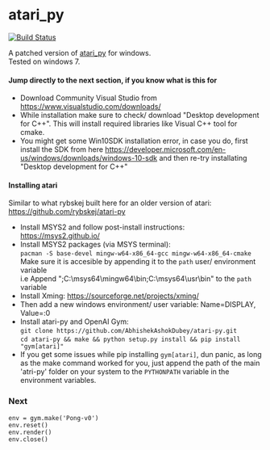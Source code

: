 # atari_py

[![Build Status](https://travis-ci.org/openai/atari-py.svg?branch=master)](https://travis-ci.org/openai/atari-py)

A patched version of [atari_py](https://github.com/openai/atari-py) for windows.
<br/>Tested on windows 7.

#### Jump directly to the next section, if you know what is this for
  - Download Community Visual Studio from https://www.visualstudio.com/downloads/
  - While installation make sure to check/ download "Desktop development for C++". This will install required libraries like Visual C++ tool for cmake.
  - You might get some Win10SDK installation error, in case you do, first install the SDK from here https://developer.microsoft.com/en-us/windows/downloads/windows-10-sdk and then re-try installating "Desktop development for C++"


#### Installing atari
Similar to what rybskej built here for an older version of atari: https://github.com/rybskej/atari-py
  - Install MSYS2 and follow post-install instructions: https://msys2.github.io/
  - Install MSYS2 packages (via MSYS terminal): <br/>```pacman -S base-devel mingw-w64-x86_64-gcc mingw-w64-x86_64-cmake```<br/>Make sure it is accesible by appending it to the ```path``` user/ environment variable <br>i.e Append ";C:\msys64\mingw64\bin;C:\msys64\usr\bin" to the ```path``` variable<br/> 
  - Install Xming: https://sourceforge.net/projects/xming/
  - Then add a new windows environment/ user variable: Name=DISPLAY, Value=:0
  - Install atari-py and OpenAI Gym:<br/> ```git clone https://github.com/AbhishekAshokDubey/atari-py.git```<br/> ```cd atari-py && make && python setup.py install && pip install "gym[atari]"```
  - If you get some issues while pip installing ```gym[atari]```, dun panic, as long as the make command worked for you, just append the path of the main 'atri-py' folder on your system to the ```PYTHONPATH``` variable in the environment variables.


### Next
```import gym
env = gym.make('Pong-v0')
env.reset()
env.render()
env.close()
